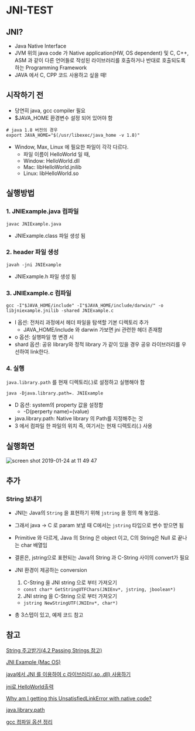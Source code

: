 # JNI-TEST

## JNI?

- Java Native Interface
- JVM 위의 java code 가 Native application(HW, OS dependent) 및 C, C++, ASM 과 같이 다른 언어들로 작성된 라이브러리를 호출하거나 반대로 호출되도록 하는 Programming Framework
- JAVA 에서 C, CPP 코드 사용하고 싶을 때!

## 시작하기 전
- 당연히 java, gcc compiler 필요
- $JAVA_HOME 환경변수 설정 되어 있어야 함
```
# java 1.8 버전의 경우
export JAVA_HOME="$(/usr/libexec/java_home -v 1.8)"
```
- Window, Max, Linux 에 필요한 파일이 각각 다르다.
  - 파일 이름이 HelloWorld 일 때,
  - Window: HelloWorld.dll
  - Mac: libHelloWorld.jnilib
  - Linux: libHelloWorld.so

## 실행방법
### 1. JNIExample.java 컴파일
```
javac JNIExample.java
```
- JNIExample.class 파일 생성 됨 

### 2. header 파일 생성
```
javah -jni JNIExample
```
- JNIExample.h 파일 생성 됨

### 3. JNIExample.c 컴파일
```
gcc -I"$JAVA_HOME/include" -I"$JAVA_HOME/include/darwin/" -o libjniexample.jnilib -shared JNIExample.c
```

- I 옵션: 전처리 과정에서 헤더 파일을 탐색할 기본 디렉토리 추가
  - JAVA_HOME/include 와 darwin 가보면 jni 관련한 헤더 존재함
- o 옵션: 실행파일 명 변경 시
- shard 옵션: 공유 library와 정적 library 가 같이 있을 경우 공유 라이브러리를 우선하여 link한다.


### 4. 실행
`java.library.path` 를 현재 디렉토리(.)로 설정하고 실행해야 함
```
java -Djava.library.path=. JNIExample
```
- D 옵션: system의 property 값을 설정함
  - -D(perperty name)=(value)
- java.library.path: Native library 의 Path를 지정해주는 것
- 3 에서 컴파일 한 파일의 위치 즉, 여기서는 현재 디렉토리(.) 사용 
## 실행화면

![screen shot 2019-01-24 at 11 49 47](https://user-images.githubusercontent.com/15089420/51651255-9086fb00-1fce-11e9-92bf-fdabc185df5a.png)

## 추가

### String 보내기
- JNI는 Java의 `String` 을 표현하기 위해 `jstring` 을 정의 해 놓았음.
- 그래서 java -> C 로 param 보낼 때 C에서는 `jstring` 타입으로 변수 받으면 됨
- Primitive 와 다르게, Java 의 String 은 object 이고, C의 String은 Null 로 끝나는 char 배열임
- 결론은, jstring으로 표현되는 Java의 String 과 C-String 사이의 convert가 필요

- JNI 환경이 제공하는 conversion
  1. C-String 을 JNI string 으로 부터 가져오기
    - `const char* GetStringUTFChars(JNIEnv*, jstring, jboolean*)`
  2. JNI string 을 C-String 으로 부터 가져오기
    - `jstring NewStringUTF(JNIEnv*, char*)`

- 총 3스텝이 있고, 예제 코드 참고

## 참고

[String 주고받기(4.2  Passing Strings 참고)](https://www3.ntu.edu.sg/home/ehchua/programming/java/JavaNativeInterface.html)

[JNI Example (Mac OS)](https://gist.github.com/DmitrySoshnikov/8b1599a5197b5469c8cc07025f600fdb)

[java에서 JNI 를 이용하여 c 라이브러리(.so,.dll) 사용하기](https://shuming.tistory.com/entry/java%EC%97%90%EC%84%9C-JNI-%EB%A5%BC-%EC%9D%B4%EC%9A%A9%ED%95%98%EC%97%AC-c-%EB%9D%BC%EC%9D%B4%EB%B8%8C%EB%9F%AC%EB%A6%ACsodll-%EC%82%AC%EC%9A%A9%ED%95%98%EA%B8%B0)

[jni로 HelloWorld출력](http://blog.devez.net/166)

[Why am I getting this UnsatisfiedLinkError with native code?](https://stackoverflow.com/questions/761639/why-am-i-getting-this-unsatisfiedlinkerror-with-native-code)

[java.library.path](https://m.blog.naver.com/PostView.nhn?blogId=yaki80&logNo=20164861232&proxyReferer=https%3A%2F%2Fwww.google.com%2F)

[gcc 컴파일 옵션 정리](https://jangpd007.tistory.com/220)